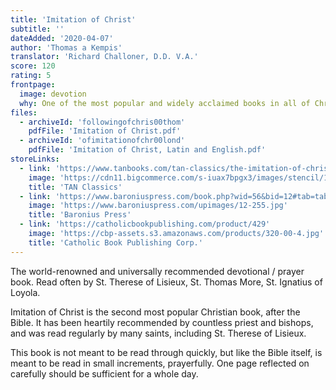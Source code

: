 ```yaml
---
title: 'Imitation of Christ'
subtitle: ''
dateAdded: '2020-04-07'
author: 'Thomas a Kempis'
translator: 'Richard Challoner, D.D. V.A.'
score: 120
rating: 5
frontpage:
  image: devotion
  why: One of the most popular and widely acclaimed books in all of Christian history, the Imitation of Christ is densely packed with devotional material for reflection and prayer.
files:
  - archiveId: 'followingofchris00thom'
    pdfFile: 'Imitation of Christ.pdf'
  - archiveId: 'ofimitationofchr00lond'
    pdfFile: 'Imitation of Christ, Latin and English.pdf'
storeLinks:
  - link: 'https://www.tanbooks.com/tan-classics/the-imitation-of-christ.html'
    image: 'https://cdn11.bigcommerce.com/s-iuax7bpgx3/images/stencil/1280x1280/products/1305/594/The-Imitation-of-Christ-cover-TC0227__93223.1595444551.jpg?c=1'
    title: 'TAN Classics'
  - link: 'https://www.baroniuspress.com/book.php?wid=56&bid=12#tab=tab-1'
    image: 'https://www.baroniuspress.com/upimages/12-255.jpg'
    title: 'Baronius Press'
  - link: 'https://catholicbookpublishing.com/product/429'
    image: 'https://cbp-assets.s3.amazonaws.com/products/320-00-4.jpg'
    title: 'Catholic Book Publishing Corp.'
---
```


The world-renowned and universally recommended devotional / prayer book. Read often by St. Therese of Lisieux, St. Thomas More, St. Ignatius of Loyola.

Imitation of Christ is the second most popular Christian book, after the Bible. It has been heartily recommended by countless priest and bishops, and was read regularly by many saints, including St. Therese of Lisieux.

This book is not meant to be read through quickly, but like the Bible itself, is meant to be read in small increments, prayerfully. One page reflected on carefully should be sufficient for a whole day.
